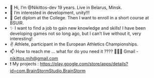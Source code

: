 - 👋 Hi, I’m @Nikittos-dev 19 years. Live in Belarus, Minsk.
- 👀 I’m interested in development, unity!!!  
- 🌱 Get diplom at the College. Then I want to enroll in a short course at BSUIR.
- ✨ I want to find a job to gain new knowledge and skills! I have been developing games not so long ago, but I can’t live without it, very interesting!
- ✌️ Athlete, participant in the European Athletics Championships.
- 📫 How to reach me ... what for do you need it ???? 👀👀👀 Gmail - nikittos.mih@gmail.com 
- ❗ My projects :
https://play.google.com/store/apps/details?id=com.BrainStormStudio.BrainStorm

<!---
Nikittos-dev/Nikittos-dev is a ✨ special ✨ repository because its `README.md` (this file) appears on your GitHub profile.
You can click the Preview link to take a look at your changes.
--->
